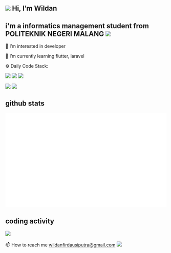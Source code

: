 ## <img width="70" src="https://media.giphy.com/media/MksyvqJEf8yPK/giphy.gif"> Hi, I’m Wildan 

## i'm a informatics management student from POLITEKNIK NEGERI MALANG <img width="50" src="https://media.giphy.com/media/bcKwTeSFswIlVJebN8/giphy.gif">
👀 I’m interested in developer

🌱 I’m currently learning flutter, laravel

⚙️ Daily Code Stack:

![](https://cdn.iconscout.com/icon/free/png-64/php-27-226042.png)
![](https://cdn.iconscout.com/icon/free/png-64/js-45-458325.png)
![](https://cdn.iconscout.com/icon/free/png-64/html-2752158-2284975.png)



![](https://cdn.iconscout.com/icon/free/png-64/flutter-2038877-1720090.png)
![](https://cdn.iconscout.com/icon/free/png-64/laravel-226015.png)


## github stats
![](https://github.com/WildanFp/github-stats-1/blob/master/generated/languages.svg)
## coding activity
<img width="700" src="https://wakatime.com/share/@a83a5bdf-8db2-469c-b0aa-4263050bdff7/17d3849a-1eca-4130-a369-aee36b2c9d7d.svg">

📫 How to reach me wildanfirdausiputra@gmail.com
<img width="80" src="https://media.giphy.com/media/bcKwTeSFswIlVJebN8/giphy.gif">
<!---
WildanFp/WildanFp is a ✨ special ✨ repository because its `README.md` (this file) appears on your GitHub profile.
You can click the Preview link to take a look at your changes.
--->



